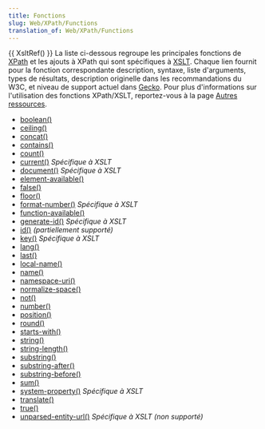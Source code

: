 ```yaml
---
title: Fonctions
slug: Web/XPath/Functions
translation_of: Web/XPath/Functions
---
```


{{ XsltRef() }} La liste ci-dessous regroupe les principales fonctions de [XPath](/fr/docs/Web/XPath) et les ajouts à XPath qui sont spécifiques à [XSLT](/fr/docs/Web/XSLT). Chaque lien fournit pour la fonction correspondante description, syntaxe, liste d'arguments, types de résultats, description originelle dans les recommandations du W3C, et niveau de support actuel dans [Gecko](/fr/docs/Web//Gecko). Pour plus d'informations sur l'utilisation des fonctions XPath/XSLT, reportez-vous à la page [Autres ressources](/fr/docs/Web/XSLT/Transformations_XML_avec_XSLT/Autres_ressources).

- [boolean()](Fonctions/boolean)
- [ceiling()](Fonctions/ceiling)
- [concat()](Fonctions/concat)
- [contains()](Fonctions/contains)
- [count()](Fonctions/count)
- [current()](Fonctions/current) _Spécifique à XSLT_
- [document()](Fonctions/document) _Spécifique à XSLT_
- [element-available()](Fonctions/element-available)
- [false()](Fonctions/false)
- [floor()](Fonctions/floor)
- [format-number()](Fonctions/format-number) _Spécifique à XSLT_
- [function-available()](Fonctions/function-available)
- [generate-id()](Fonctions/generate-id) _Spécifique à XSLT_
- [id()](Fonctions/id) _(partiellement supporté)_
- [key()](Fonctions/key) _Spécifique à XSLT_
- [lang()](Fonctions/lang)
- [last()](Fonctions/last)
- [local-name()](Fonctions/local-name)
- [name()](Fonctions/name)
- [namespace-uri()](Fonctions/namespace-uri)
- [normalize-space()](Fonctions/normalize-space)
- [not()](Fonctions/not)
- [number()](Fonctions/number)
- [position()](Fonctions/position)
- [round()](Fonctions/round)
- [starts-with()](Fonctions/starts-with)
- [string()](Fonctions/string)
- [string-length()](Fonctions/string-length)
- [substring()](Fonctions/substring)
- [substring-after()](Fonctions/substring-after)
- [substring-before()](Fonctions/substring-before)
- [sum()](Fonctions/sum)
- [system-property()](Fonctions/system-property) _Spécifique à XSLT_
- [translate()](Fonctions/translate)
- [true()](Fonctions/true)
- [unparsed-entity-url()](Fonctions/unparsed-entity-url) _Spécifique à XSLT_ _(non supporté)_
